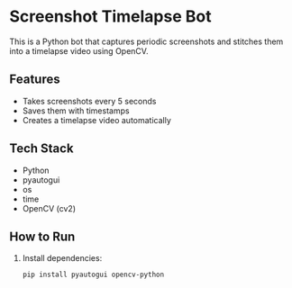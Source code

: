 # Screenshot Timelapse Bot

This is a Python bot that captures periodic screenshots and stitches them into a timelapse video using OpenCV.

## Features
- Takes screenshots every 5 seconds
- Saves them with timestamps
- Creates a timelapse video automatically

## Tech Stack
- Python
- pyautogui
- os
- time
- OpenCV (cv2)

## How to Run
1. Install dependencies:
   ```bash
   pip install pyautogui opencv-python
